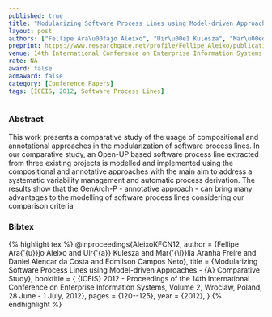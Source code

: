 ```yaml
---
published: true
title: "Modularizing Software Process Lines using Model-driven Approaches - A Comparative Study"
layout: post
authors: ["Fellipe Ara\u00fajo Aleixo", "Uir\u00e1 Kulesza", "Mar\u00edlia Aranha Freire","Daniel Alencar da Costa and Edmilson Campos Neto"]
preprint: https://www.researchgate.net/profile/Fellipe_Aleixo/publication/260779452_Modularizing_Software_Process_Lines_using_Model-driven_Approaches_-_A_Comparative_Study/links/00b7d5323624a01f99000000.pdf
venue: 14th International Conference on Enterprise Information Systems (ICEIS 2012)
rate: NA
award: false
acmaward: false
category: [Conference Papers]
tags: [ICEIS, 2012, Software Process Lines]
---   
```


### Abstract 

This work presents a comparative study of the usage of compositional and annotational approaches in
the modularization of software process lines. In our comparative study, an Open-UP based software
process line extracted from three existing projects is modelled and implemented using the
compositional and annotative approaches with the main aim to address a systematic variability
management and automatic process derivation. The results show that the GenArch-P - annotative
approach - can bring many advantages to the modelling of software process lines considering our
comparison criteria

### Bibtex 

{% highlight tex %}
@inproceedings{AleixoKFCN12,
  author    = {Fellipe Ara{\'{u}}jo Aleixo and
               Uir{\'{a}} Kulesza and
               Mar{\'{\i}}lia Aranha Freire and
               Daniel Alencar da Costa and
               Edmilson Campos Neto},
  title     = {Modularizing Software Process Lines using Model-driven Approaches
               - {A} Comparative Study},
  booktitle = { {ICEIS} 2012 - Proceedings of the 14th International Conference on
               Enterprise Information Systems, Volume 2, Wroclaw, Poland, 28 June
               - 1 July, 2012},
  pages     = {120--125},
  year      = {2012},
}
{% endhighlight %}
